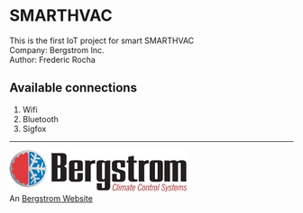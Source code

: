 # SMARTHVAC #


This is the first IoT project for smart SMARTHVAC  
Company: Bergstrom Inc.  
Author: Frederic Rocha  

## Available connections ##
1. Wifi
2. Bluetooth
3. Sigfox

---

![Bergstrom](bersgstromlogo.jpg  "Bergstrom Logo")  
An [Bergstrom Website](http://bergstrominc.com/ "Bergstrom")
